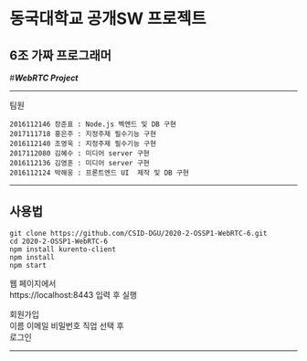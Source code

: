 동국대학교 공개SW 프로젝트
=============================

6조 가짜 프로그래머
---------------------------

#___WebRTC Project___ 

---------------------------

팀원   
~~~
2016112146 장준표 : Node.js 벡엔드 및 DB 구현
2017111718 홍은주 : 지정주제 필수기능 구현
2016112140 조영욱 : 지정주제 필수기능 구현   
2017112080 김혜수 : 미디어 server 구현     
2016112136 김영훈 : 미디어 server 구현     
2016112124 박해웅 : 프론트엔드 UI  제작 및 DB 구현   
~~~
----------------------------
## 사용법

~~~
git clone https://github.com/CSID-DGU/2020-2-OSSP1-WebRTC-6.git   
cd 2020-2-OSSP1-WebRTC-6
npm install kurento-client
npm install
npm start
~~~


웹 페이지에서    
https://localhost:8443
입력 후 실행

회원가입   
이름 이메일 비밀번호 직업 선택 후   
로그인


* * *


